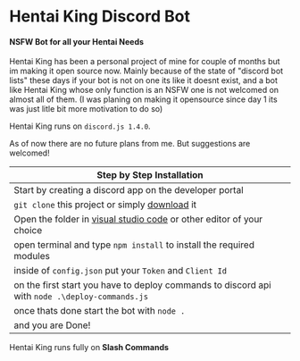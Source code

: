 # Hentai King Discord Bot
#### NSFW Bot for all your Hentai Needs



Hentai King has been a personal project of mine for couple of months but im making it open source now. 
Mainly because of the state of "discord bot lists" these days if your bot is not on one its like it doesnt exist,
and a bot like Hentai King whose only function is an NSFW one is not welcomed on almost all of them.
(I was planing on making it opensource since day 1 its was just litle bit more motivation to do so)

Hentai King runs on ```discord.js 1.4.0```.

As of now there are no future plans from me. But suggestions are welcomed!


|    Step by Step Installation 		|
| ------------------------------------ 	|
| Start by creating a discord app on the developer portal	|
| `git clone` this project or simply [download](https://github.com/mrpekr/hentai-king/archive/refs/heads/main.zip) it	|
| Open the folder in [visual studio code](https://code.visualstudio.com/Download#) or other editor of your choice							|
| open terminal and type `npm install` to install the required modules 		|
| inside of `config.json` put your `Token` and `Client Id`	|
| on the first start you have to deploy commands to discord api with `node .\deploy-commands.js`|
| once thats done start the bot with `node .` 				|
| and you are Done! 				|

Hentai King runs fully on **Slash Commands**
